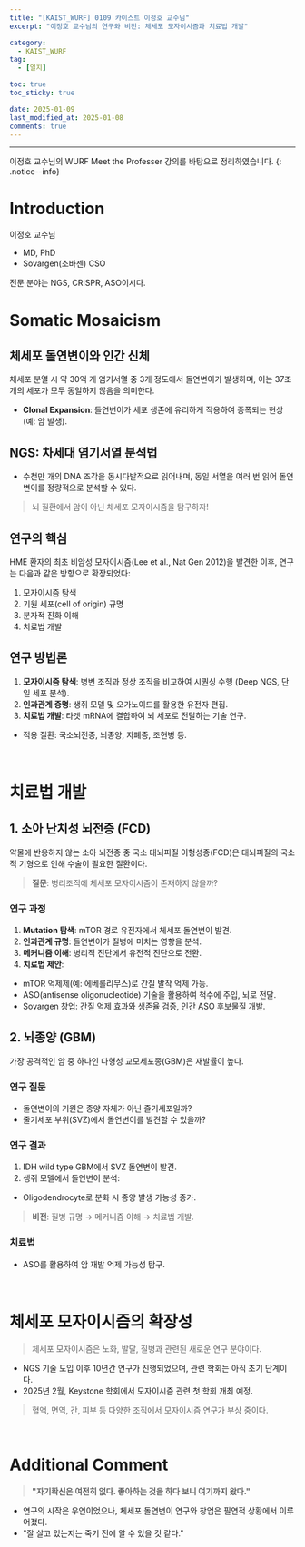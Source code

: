 ```yaml
---
title: "[KAIST_WURF] 0109 카이스트 이정호 교수님"  
excerpt: "이정호 교수님의 연구와 비전: 체세포 모자이시즘과 치료법 개발"  

category:  
  - KAIST_WURF  
tag:  
  - [일지]  

toc: true  
toc_sticky: true  

date: 2025-01-09  
last_modified_at: 2025-01-08  
comments: true  
---
```


---
이정호 교수님의 WURF Meet the Professer 강의를 바탕으로 정리하였습니다.
{: .notice--info} 
# Introduction
이정호 교수님  
- MD, PhD  
- Sovargen(소바젠) CSO  

전문 분야는 NGS, CRISPR, ASO이시다.  

# Somatic Mosaicism  
## 체세포 돌연변이와 인간 신체  

체세포 분열 시 약 30억 개 염기서열 중 3개 정도에서 돌연변이가 발생하며, 이는 37조 개의 세포가 모두 동일하지 않음을 의미한다.  
- **Clonal Expansion**: 돌연변이가 세포 생존에 유리하게 작용하여 증폭되는 현상 (예: 암 발생).  

## NGS: 차세대 염기서열 분석법  
- 수천만 개의 DNA 조각을 동시다발적으로 읽어내며, 동일 서열을 여러 번 읽어 돌연변이를 정량적으로 분석할 수 있다.  

> 뇌 질환에서 암이 아닌 체세포 모자이시즘을 탐구하자!  

## 연구의 핵심  
HME 환자의 최초 비암성 모자이시즘(Lee et al., Nat Gen 2012)을 발견한 이후, 연구는 다음과 같은 방향으로 확장되었다:  
1. 모자이시즘 탐색  
2. 기원 세포(cell of origin) 규명  
3. 분자적 진화 이해  
4. 치료법 개발  

## 연구 방법론  
1. **모자이시즘 탐색**: 병변 조직과 정상 조직을 비교하여 시퀀싱 수행 (Deep NGS, 단일 세포 분석).  
2. **인과관계 증명**: 생쥐 모델 및 오가노이드를 활용한 유전자 편집.  
3. **치료법 개발**: 타겟 mRNA에 결합하여 뇌 세포로 전달하는 기술 연구.  
  - 적용 질환: 국소뇌전증, 뇌종양, 자폐증, 조현병 등.  

<br>  

# 치료법 개발  
## 1. 소아 난치성 뇌전증 (FCD)  
약물에 반응하지 않는 소아 뇌전증 중 국소 대뇌피질 이형성증(FCD)은 대뇌피질의 국소적 기형으로 인해 수술이 필요한 질환이다.  

> **질문**: 병리조직에 체세포 모자이시즘이 존재하지 않을까?  

### 연구 과정  
1. **Mutation 탐색**: mTOR 경로 유전자에서 체세포 돌연변이 발견.  
2. **인과관계 규명**: 돌연변이가 질병에 미치는 영향을 분석.  
3. **메커니즘 이해**: 병리적 진단에서 유전적 진단으로 전환.  
4. **치료법 제안**:  
  - mTOR 억제제(예: 에베롤리무스)로 간질 발작 억제 가능.  
  - ASO(antisense oligonucleotide) 기술을 활용하여 척수에 주입, 뇌로 전달.  
  - Sovargen 창업: 간질 억제 효과와 생존율 검증, 인간 ASO 후보물질 개발.  

## 2. 뇌종양 (GBM)  
가장 공격적인 암 중 하나인 다형성 교모세포종(GBM)은 재발률이 높다.  

### 연구 질문  
- 돌연변이의 기원은 종양 자체가 아닌 줄기세포일까?  
- 줄기세포 부위(SVZ)에서 돌연변이를 발견할 수 있을까?  

### 연구 결과  
1. IDH wild type GBM에서 SVZ 돌연변이 발견.  
2. 생쥐 모델에서 돌연변이 분석:  
  - Oligodendrocyte로 분화 시 종양 발생 가능성 증가.  

> **비전**: 질병 규명 → 메커니즘 이해 → 치료법 개발.  

### 치료법  
- ASO를 활용하여 암 재발 억제 가능성 탐구.  

<br>  

# 체세포 모자이시즘의 확장성  
> 체세포 모자이시즘은 노화, 발달, 질병과 관련된 새로운 연구 분야이다.  

- NGS 기술 도입 이후 10년간 연구가 진행되었으며, 관련 학회는 아직 초기 단계이다.  
- 2025년 2월, Keystone 학회에서 모자이시즘 관련 첫 학회 개최 예정.  

> 혈액, 면역, 간, 피부 등 다양한 조직에서 모자이시즘 연구가 부상 중이다.  

<br>  

# Additional Comment
> **"자기확신은 여전히 없다. 좋아하는 것을 하다 보니 여기까지 왔다."**  

- 연구의 시작은 우연이었으나, 체세포 돌연변이 연구와 창업은 필연적 상황에서 이루어졌다.  
- "잘 살고 있는지는 죽기 전에 알 수 있을 것 같다."  

